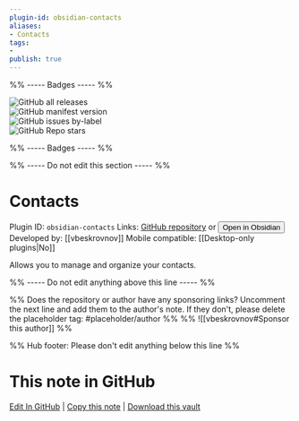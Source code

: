 ```yaml
---
plugin-id: obsidian-contacts
aliases:
- Contacts
tags: 
- 
publish: true
---
```


%% ----- Badges ----- %%

![GitHub all releases](https://img.shields.io/github/downloads/vbeskrovnov/obsidian-contacts/total?color=573E7A&logo=github&style=for-the-badge)   
![GitHub manifest version](https://img.shields.io/github/manifest-json/v/vbeskrovnov/obsidian-contacts?color=573E7A&logo=github&style=for-the-badge)   
![GitHub issues by-label](https://img.shields.io/github/issues/vbeskrovnov/obsidian-contacts/help%20wanted?color=573E7A&logo=github&style=for-the-badge)   
![GitHub Repo stars](https://img.shields.io/github/stars/vbeskrovnov/obsidian-contacts?color=573E7A&logo=github&style=for-the-badge)

%% ----- Badges ----- %%

%% ----- Do not edit this section ----- %%

# Contacts

Plugin ID: `obsidian-contacts`
Links: [GitHub repository](https://github.com/vbeskrovnov/obsidian-contacts) or [<button id=HH>Open in Obsidian</button>](obsidian://show-plugin?id=obsidian-contacts)
Developed by: [[vbeskrovnov]]
Mobile compatible: [[Desktop-only plugins|No]]

Allows you to manage and organize your contacts.

%% ----- Do not edit anything above this line ----- %% 

%% Does the repository or author have any sponsoring links? Uncomment the next line and add them to the author's note. If they don't, please delete the placeholder tag: #placeholder/author %%
%% ![[vbeskrovnov#Sponsor this author]] %%

%% Hub footer: Please don't edit anything below this line %%

# This note in GitHub

<span class="git-footer">[Edit In GitHub](https://github.dev/obsidian-community/obsidian-hub/blob/main/02%20-%20Community%20Expansions/02.05%20All%20Community%20Expansions/Plugins/obsidian-contacts.md "git-hub-edit-note") | [Copy this note](https://raw.githubusercontent.com/obsidian-community/obsidian-hub/main/02%20-%20Community%20Expansions/02.05%20All%20Community%20Expansions/Plugins/obsidian-contacts.md "git-hub-copy-note") | [Download this vault](https://github.com/obsidian-community/obsidian-hub/archive/refs/heads/main.zip "git-hub-download-vault") </span>
